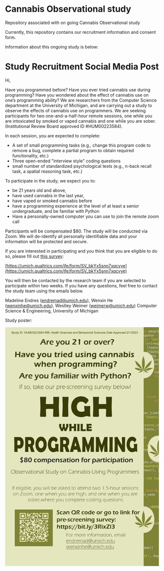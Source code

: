 # Cannabis Observational study
Repository associated with on going Cannabis Observational study

Currently, this repository contains our recruitment information and consent form.

Information about this ongoing study is below:

# Study Recruitment Social Media Post

Hi,

Have you programmed before? Have you ever tried cannabis use during programming? Have
you wondered about the effect of cannabis use on one’s programming ability? We are
researchers from the Computer Science department at the University of Michigan, and are
carrying out a study to observe the effects of cannabis use on programmers. We are seeking
participants for two one-and-a-half-hour remote sessions, one while you are intoxicated by smoked or
vaped cannabis and one while you are sober. (Institutional Review Board approved ID
#HUM00223584).

In each session, you are expected to complete:
* A set of small programming tasks (e.g., change this program code to remove a bug, complete a partial program to obtain required functionality, etc.)
* Three open-ended "interview style" coding questions
* small number of standardized psychological tests (e.g., n-back recall task, a spatial reasoning task, etc.)

To participate in the study, we expect you to:
* be 21 years old and above,
* have used cannabis in the last year,
* have vaped or smoked cannabis before
* have a programming experience at the level of at least a senior undergraduate, and be familiar with Python
* Have a personally-owned computer you can use to join the remote zoom call

Participants will be compensated $80. The study will be conducted via Zoom. We will de-identify
all personally identifiable data and your information will be protected and secure.

If you are interested in participating and you think that you are eligible to do so, please fill out
[this survey](https://umich.qualtrics.com/jfe/form/SV_bkYx5snn7xqcvye):

[https://umich.qualtrics.com/jfe/form/SV_bkYx5snn7xqcvye](https://umich.qualtrics.com/jfe/form/SV_bkYx5snn7xqcvye)

You will then be contacted by the research team if you are selected to participate
within two weeks. If you have any questions, feel free to contact the study team using the emails below.

Madeline Endres (endremad@umich.edu), Wenxin He (wenxinhe@umich.edu), Westley
Weimer (weimerw@umich.edu)
Computer Science & Engineering, University of Michigan


Study poster:

![alt text](https://github.com/CelloCorgi/CannabisObservationalstudy/blob/main/poster.png)
